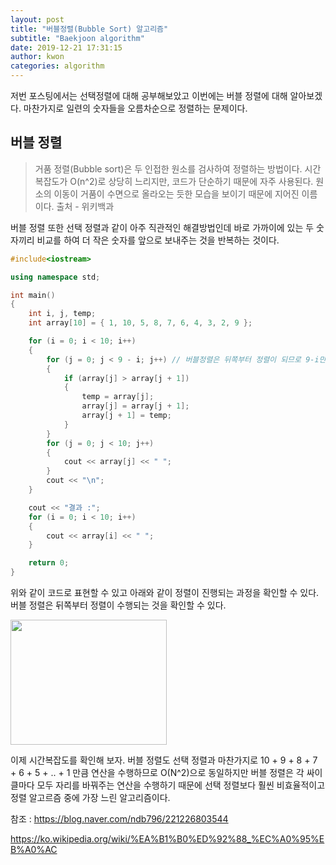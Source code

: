 ```yaml
---
layout: post
title: "버블정렬(Bubble Sort) 알고리즘"
subtitle: "Baekjoon algorithm"
date: 2019-12-21 17:31:15
author: kwon
categories: algorithm
---
```

저번 포스팅에서는 선택정렬에 대해 공부해보았고 이번에는 버블 정렬에 대해 알아보겠다. 마찬가지로 일련의 숫자들을 오름차순으로 정렬하는 문제이다.

## 버블 정렬
>거품 정렬(Bubble sort)은 두 인접한 원소를 검사하여 정렬하는 방법이다. 시간 복잡도가 O(n^2)로 상당히 느리지만, 코드가 단순하기 때문에 자주 사용된다. 원소의 이동이 거품이 수면으로 올라오는 듯한 모습을 보이기 때문에 지어진 이름이다.
출처 - 위키백과


버블 정렬 또한 선택 정렬과 같이 아주 직관적인 해결방법인데 바로 가까이에 있는 두 숫자끼리 비교를 하여 더 작은 숫자를 앞으로 보내주는 것을 반복하는 것이다.

```C++
#include<iostream>

using namespace std;

int main()
{
	int i, j, temp;
	int array[10] = { 1, 10, 5, 8, 7, 6, 4, 3, 2, 9 };

	for (i = 0; i < 10; i++)
	{
		for (j = 0; j < 9 - i; j++) // 버블정렬은 뒤쪽부터 정렬이 되므로 9-i만큼만 반복하면 된다.
		{
			if (array[j] > array[j + 1])
			{
				temp = array[j];
				array[j] = array[j + 1];
				array[j + 1] = temp;
			}
		}
		for (j = 0; j < 10; j++)
		{
			cout << array[j] << " ";
		}
		cout << "\n";
	}

	cout << "결과 :";
	for (i = 0; i < 10; i++)
	{
		cout << array[i] << " ";
	}

	return 0;
}
```
위와 같이 코드로 표현할 수 있고 아래와 같이 정렬이 진행되는 과정을 확인할 수 있다. 버블 정렬은 뒤쪽부터 정렬이 수행되는 것을 확인할 수 있다.

<div style="width: 250px; height: 200px;">
    <img src="https://kyu9341.github.io/assets/bubblesort.png" style="width: 250px
    ; height: 200px;">
</div>

이제 시간복잡도를 확인해 보자. 버블 정렬도 선택 정렬과 마찬가지로 10 + 9 + 8 + 7 + 6 + 5 + .. + 1 만큼 연산을 수행하므로 O(N^2)으로 동일하지만 버블 정렬은 각 싸이클마다 모두 자리를 바꿔주는 연산을 수행하기 때문에 선택 정렬보다 훨씬 비효율적이고 정렬 알고르즘 중에 가장 느린 알고리즘이다.

참조 : <https://blog.naver.com/ndb796/221226803544>

<https://ko.wikipedia.org/wiki/%EA%B1%B0%ED%92%88_%EC%A0%95%EB%A0%AC>
